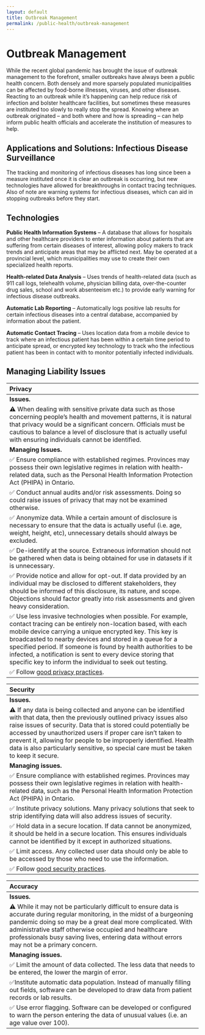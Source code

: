 ```yaml
---
layout: default
title: Outbreak Management
permalink: /public-health/outbreak-management
---
```


# Outbreak Management

While the recent global pandemic has brought the issue of outbreak management to the forefront, smaller outbreaks have always been a public health concern. Both densely and more sparsely populated municipalities can be affected by food-borne illnesses, viruses, and other diseases. Reacting to an outbreak while it’s happening can help reduce risk of infection and bolster healthcare facilities, but sometimes these measures are instituted too slowly to really stop the spread. Knowing where an outbreak originated – and both where and how is spreading – can help inform public health officials and accelerate the institution of measures to help.

## Applications and Solutions: Infectious Disease Surveillance

The tracking and monitoring of infectious diseases has long since been a measure instituted once it is clear an outbreak is occurring, but new technologies have allowed for breakthroughs in contact tracing techniques. Also of note are warning systems for infectious diseases, which can aid in stopping outbreaks before they start.

## Technologies

**Public Health Information Systems** – A database that allows for hospitals and other healthcare providers to enter information about patients that are suffering from certain diseases of interest, allowing policy makers to track trends and anticipate areas that may be afflicted next. May be operated at a provincial level, which municipalities may use to create their own specialized health reports.

**Health-related Data Analysis** – Uses trends of health-related data \(such as 911 call logs, telehealth volume, physician billing data, over-the-counter drug sales, school and work absenteeism etc.\) to provide early warning for infectious disease outbreaks.

**Automatic Lab Reporting** – Automatically logs positive lab results for certain infectious diseases into a central database, accompanied by information about the patient.

**Automatic Contact Tracing** – Uses location data from a mobile device to track where an infectious patient has been within a certain time period to anticipate spread, or encrypted key technology to track who the infectious patient has been in contact with to monitor potentially infected individuals.

## Managing Liability Issues

| Privacy |
| :--- |
| **Issues.** |
| ⚠ When dealing with sensitive private data such as those concerning people’s health and movement patterns, it is natural that privacy would be a significant concern. Officials must be cautious to balance a level of disclosure that is actually useful with ensuring individuals cannot be identified. |
| **Managing Issues.** |
| ✅ Ensure compliance with established regimes. Provinces may possess their own legislative regimes in relation with health-related data, such as the Personal Health Information Protection Act \(PHIPA\) in Ontario. |
| ✅ Conduct annual audits and/or risk assessments. Doing so could raise issues of privacy that may not be examined otherwise. |
| ✅ Anonymize data. While a certain amount of disclosure is necessary to ensure that the data is actually useful \(i.e. age, weight, height, etc\), unnecessary details should always be excluded. |
| ✅ De-identify at the source. Extraneous information should not be gathered when data is being obtained for use in datasets if it is unnecessary. |
| ✅ Provide notice and allow for opt-out. If data provided by an individual may be disclosed to different stakeholders, they should be informed of this disclosure, its nature, and scope. Objections should factor greatly into risk assessments and given heavy consideration. |
| ✅ Use less invasive technologies when possible. For example, contact tracing can be entirely non-location based, with each mobile device carrying a unique encrypted key. This key is broadcasted to nearby devices and stored in a queue for a specified period. If someone is found by health authorities to be infected, a notification is sent to every device storing that specific key to inform the individual to seek out testing. |
| ✅ Follow [good privacy practices](https://cippic-ca.github.io/SmartCityToolkit/privacy.html). |

| Security |
| :--- |
| **Issues.** |
| ⚠ If any data is being collected and anyone can be identified with that data, then the previously outlined privacy issues also raise issues of security. Data that is stored could potentially be accessed by unauthorized users if proper care isn’t taken to prevent it, allowing for people to be improperly identified. Health data is also particularly sensitive, so special care must be taken to keep it secure. |
| **Managing issues.** |
| ✅ Ensure compliance with established regimes. Provinces may possess their own legislative regimes in relation with health-related data, such as the Personal Health Information Protection Act \(PHIPA\) in Ontario. |
| ✅ Institute privacy solutions. Many privacy solutions that seek to strip identifying data will also address issues of security. |
| ✅ Hold data in a secure location. If data cannot be anonymized, it should be held in a secure location. This ensures individuals cannot be identified by it except in authorized situations. |
| ✅ Limit access. Any collected user data should only be able to be accessed by those who need to use the information. |
| ✅ Follow [good security practices](https://cippic-ca.github.io/SmartCityToolkit/security.html). |

| Accuracy |
| :--- |
| **Issues.** |
| ⚠ While it may not be particularly difficult to ensure data is accurate during regular monitoring, in the midst of a burgeoning pandemic doing so may be a great deal more complicated. With administrative staff otherwise occupied and healthcare professionals busy saving lives, entering data without errors may not be a primary concern. |
| **Managing issues.** |
| ✅ Limit the amount of data collected. The less data that needs to be entered, the lower the margin of error. |
| ✅Institute automatic data population. Instead of manually filling out fields, software can be developed to draw data from patient records or lab results. |
| ✅ Use error flagging. Software can be developed or configured to warn the person entering the data of unusual values \(i.e. an age value over 100\). |

